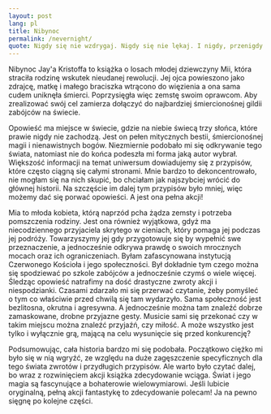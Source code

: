 ```yaml
---
layout: post
lang: pl
title: Nibynoc
permalink: /nevernight/
quote: Nigdy się nie wzdrygaj. Nigdy się nie lękaj. I nigdy, przenigdy nie zapomnij!
---
```

Nibynoc Jay'a Kristoffa to książka o losach młodej dziewczyny Mii, która straciła rodzinę wskutek nieudanej rewolucji. Jej ojca powieszono jako zdrajcę, matkę i małego braciszka wtrącono do więzienia a ona sama cudem uniknęła śmierci. Poprzysięgła więc zemstę swoim oprawcom. Aby zrealizować swój cel zamierza dołączyć do najbardziej śmiercionośnej gildii zabójców na świecie.

Opowieść ma miejsce w świecie, gdzie na niebie świecą trzy słońca, które prawie nigdy nie zachodzą. Jest on pełen mitycznych bestii, śmiercionośnej magii i nienawistnych bogów. Niezmiernie podobało mi się odkrywanie tego świata, natomiast nie do końca podeszła mi forma jaką autor wybrał. Większość informacji na temat uniwersum dowiadujemy się z przypisów, które często ciągną się całymi stronami. Mnie bardzo to dekoncentrowało, nie mogłam się na nich skupić, bo chciałam jak najszybciej wrócić do głównej historii. Na szczęście im dalej tym przypisów było mniej, więc możemy dać się porwać opowieści. A jest ona pełna akcji!

Mia to młoda kobieta, którą naprzód pcha żądza zemsty i potrzeba pomszczenia rodziny. Jest ona również wyjątkowa, gdyż ma niecodziennego przyjaciela skrytego w cieniach, który pomaga jej podczas jej podróży. Towarzyszymy jej gdy przygotowuje się by wypełnić swe przeznaczenie, a jednocześnie odkrywa prawdę o swoich mrocznych mocach oraz ich ograniczeniach.
Byłam zafascynowana instytucją Czerwonego Kościoła i jego społeczności. Był dokładnie tym czego można się spodziewać po szkole zabójców a jednocześnie czymś o wiele więcej. Śledząc opowieść natrafimy na dość drastyczne zwroty akcji i niespodzianki. Czasami zdarzało mi się przerwać czytanie, żeby pomyśleć o tym co właściwie przed chwilą się tam wydarzyło. Sama społeczność jest bezlitosna, okrutna i agresywna. A jednocześnie można tam znaleźć dobrze zamaskowane, drobne przyjazne gesty. Musicie sami się przekonać czy w takim miejscu można znaleźć przyjaźń, czy miłość. A może wszystko jest tylko i wyłącznie grą, mającą na celu wysunięcie się przed konkurencję?

Podsumowując, cała historia bardzo mi się podobała. Początkowo ciężko mi było się w nią wgryźć, ze względu na duże zagęszczenie specyficznych dla tego świata zwrotów i przydługich przypisów. Ale warto było czytać dalej, bo wraz z rozwinięciem akcji książka zdecydowanie wciąga. Świat i jego magia są fascynujące a bohaterowie wielowymiarowi. Jeśli lubicie oryginalną, pełną akcji fantastykę to zdecydowanie polecam! Ja na pewno sięgnę po kolejne części.
